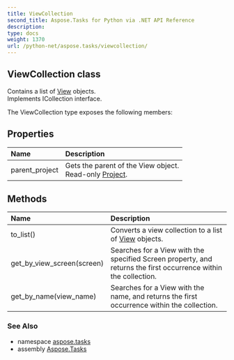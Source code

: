 ```yaml
---
title: ViewCollection
second_title: Aspose.Tasks for Python via .NET API Reference
description: 
type: docs
weight: 1370
url: /python-net/aspose.tasks/viewcollection/
---
```


## ViewCollection class

Contains a list of [View](/tasks/python-net/aspose.tasks/view/) objects.<br/>            Implements ICollection<View> interface.

The ViewCollection type exposes the following members:
## Properties
| Name | Description |
| :- | :- |
|parent_project|Gets the parent of the View object.<br/>            Read-only [Project](/tasks/python-net/aspose.tasks/project/).|
## Methods
| Name | Description |
| :- | :- |
|to_list()|Converts a view collection to a list of [View](/tasks/python-net/aspose.tasks/view/) objects.|
|get_by_view_screen(screen)|Searches for a View with the specified Screen property, and returns the first occurrence within the collection.|
|get_by_name(view_name)|Searches for a View with the name, and returns the first occurrence within the collection.|

### See Also

* namespace [aspose.tasks](/tasks/python-net/aspose.tasks/)
* assembly [Aspose.Tasks](/tasks/python-net/)

